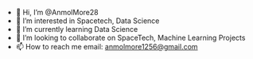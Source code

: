- 👋 Hi, I’m @AnmolMore28
- 👀 I’m interested in Spacetech, Data Science
- 🌱 I’m currently learning Data Science
- 💞️ I’m looking to collaborate on SpaceTech, Machine Learning Projects
- 📫 How to reach me
  email: anmolmore1256@gmail.com

<!---
AnmolMore28/AnmolMore28 is a ✨ special ✨ repository because its `README.md` (this file) appears on your GitHub profile.
You can click the Preview link to take a look at your changes.
--->
